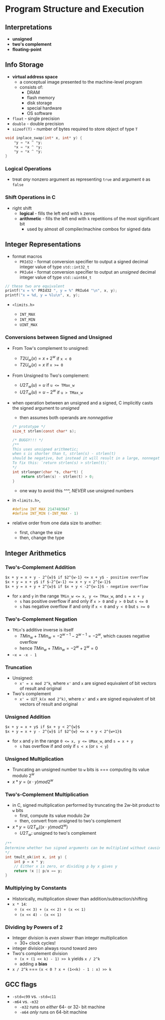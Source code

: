 # Program Structure and Execution

## Interpretations

- **unsigned**
- **two's complement**
- **floating-point**

## Info Storage

- **virtual address space**
  - a conceptual image presented to the machine-level program
  - consists of:
    - DRAM
    - flash memory
    - disk storage
    - special hardware
    - OS software
- `float` - single precision
- `double` - double precision
- `sizeof(T)` - number of bytes required to store object of type `T`

```c
void inplace_swap(int* x, int* y) {
    *y = *x ^ *y;
    *x = *x ^ *y;
    *y = *x ^ *y;
}
```

### Logical Operations

- treat _any_ nonzero argument as representing `true` and argument `0` as `false`

### Shift Operations in C

- right shift
  - **logical** - fills the left end with `k` zeros
  - **arithmetic** - fills the left end with `k` repetitions of the most significant bit
    - used by almost _all_ compiler/machine combos for signed data

## Integer Representations

- format macros
  - `PRId32` - format conversion specifier to output a signed decimal integer value of type `std::int32_t`
  - `PRIu64` - format conversion specifier to output an _unsigned_ decimal integer value of type `std::uint64_t`

```c
// these two are equivalent
printf("x = %" PRId32 ", y = %" PRIu64 "\n", x, y);
printf("x = %d, y = %lu\n", x, y);
```

- `<limits.h>`

  - `INT_MAX`
  - `INT_MIN`
  - `UINT_MAX`

### Conversions between Signed and Unsigned

- From Tow's complement to unsigned:

  - $T2U_w(x) = x + 2^w$ if `x < 0`
  - $T2U_w(x) = x$ if `x >= 0`

- From Unsigned to Two's complement:

  - $U2T_w(u) = u$ if `u <= TMax_w`
  - $U2T_w(u) = u - 2^w$ if `u > TMax_w`

- when operation between an unsigned and a signed, C implicitly casts the signed argument to _unsigned_

  - then assumes both operands are _nonnegative_

  ```c
  /* prototype */
  size_t strlen(const char* s);

  /* BUGGY!!! */
  /**
  This uses unsigned arithmetic;
  when s is shorter than t, strlen(s) - strlen(t)
  should be negative, but instead it will result in a large, nonnegative number;
  To fix this: `return strlen(s) > strlen(t);`
  */
  int strlonger(char *s, char*t) {
      return strlen(s) - strlen(t) > 0;
  }
  ```

  - one way to avoid this ^^^, _NEVER_ use unsigned numbers

- in `<limits.h>`,

  ```c
  #define INT_MAX 2147483647
  #define INT_MIN (-INT_MAX - 1)
  ```

- relative order from one data size to another:
  - first, change the size
  - then, change the type

## Integer Arithmetics

### Two's-Complement Addition

```markdown
$x + y = x + y - 2^{w}$ if $2^{w-1} <= x + y$ - positive overflow
$x + y = x + y$ if $-2^{w-1} <= x + y < 2^{w-1}$
$x + y = x + y + 2^{w}$ if $x + y < -2^{w-1}$ - negative overflow
```

- for `x` and `y` in the range `TMin_w <= x, y <= TMax_w`, and `s = x + y`
  - `s` has positive overflow if and only if `x > 0` and `y > 0` but `s <= 0`
  - `s` has negative overflow if and only if `x < 0` and `y < 0` but `s >= 0`

### Two's-Complement Negation

- `TMin`'s additive inverse is itself
  - $TMin_w + TMin_w = -2^{w-1} - 2^{w-1} = -2^w$, which causes negative overflow
  - hence $TMin_w + TMin_w = -2^w + 2^w = 0$
- `~x = -x - 1`

### Truncation

- Unsigned:
  - `x' = x mod 2^k`, where `x'` and `x` are signed equivalent of bit vectors of result and original
- Two's complement
  - `x' = U2T_k(x mod 2^k)`, where `x'` and `x` are signed equivalent of bit vectors of result and original

### Unsigned Addition

```markdown
$x + y = x + y$ if $x + y < 2^{w}$
$x + y = x + y - 2^{w}$ if $2^{w} <= x + y < 2^{w+1}$
```

- for `x` and `y` in the range `0 <= x, y <= UMax_w`, and `s = x + y`
  - `s` has overflow if and only if `s < x` (or `s < y`)

### Unsigned Multiplication

- Truncating an unsigned number to `w` bits is === computing its value modulo $2^w$
- $x * y = (x⋅y) mod 2^w$

### Two's-Complement Multiplication

- in C, signed multiplication performed by truncating the $2w$-bit product to `w` bits
  - first, compute its value modulo $2w$
  - then, convert from unsigned to two's complement
- $x * y = U2T_w((x⋅y) mod 2^w)$
  - $U2T_w$: unsigned to two's complement

```c
/**
Determine whether two signed arguments can be multiplied without causing overflow
*/
int tmult_ok(int x, int y) {
    int p = x * y;
    // Either x is zero, or dividing p by x gives y
    return !x || p/x == y;
}
```

### Multiplying by Constants

- Historically, multiplication slower than addition/subtraction/shifting
- `x * 14`:
  - `(x << 3) + (x << 2) + (x << 1)`
  - `(x << 4) - (x << 1)`

### Dividing by Powers of 2

- Integer division is _even slower_ than integer multiplication
  - 30+ clock cycles!
- integer division always round toward zero
- Two's complement division
  - `(x + (1 << k) - 1) >> k` yields `x / 2^k`
  - adding a **bias**
- `x / 2^k` === `(x < 0 ? x + (1<<k) - 1 : x) >> k`

## GCC flags

- `-std=c99` vs. `-std=c11`
- `-m64` vs. `-m32`
  - `-m32` runs on _either_ 64- or 32- bit machine
  - `-m64` _only_ runs on 64-bit machine
